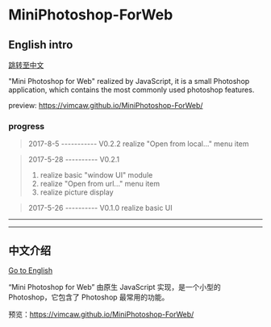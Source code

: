 # MiniPhotoshop-ForWeb

## English intro
[跳转至中文](#中文介绍)

"Mini Photoshop for Web" realized by JavaScript, it is a small Photoshop application, which contains the most commonly used photoshop features.

preview: https://vimcaw.github.io/MiniPhotoshop-ForWeb/


### progress

> 2017-8-5 ----------- V0.2.2 realize "Open from local..." menu item

> 2017-5-28 ---------- V0.2.1 
> 1. realize basic "window UI" module
> 2. realize "Open from url..." menu item
> 3. realize picture display

> 2017-5-26 ---------- V0.1.0 realize basic UI


-------------------

-------------------


## 中文介绍
[Go to English](#english-intro)

“Mini Photoshop for Web” 由原生 JavaScript 实现，是一个小型的 Photoshop，它包含了 Photoshop 最常用的功能。

预览：https://vimcaw.github.io/MiniPhotoshop-ForWeb/